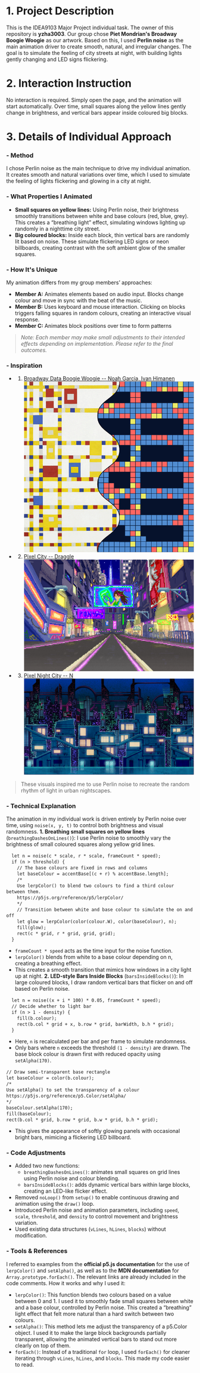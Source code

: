 # 1. Project Description
This is the IDEA9103 Major Project individual task. The owner of this repository is **yzha3003**. Our group chose **Piet Mondrian's Broadway Boogie Woogie** as our artwork. Based on this, I used **Perlin noise** as the main animation driver to create smooth, natural, and irregular changes. The goal is to simulate the feeling of city streets at night, with building lights gently changing and LED signs flickering.

# 2. Interaction Instruction
No interaction is required. Simply open the page, and the animation will start automatically. Over time, small squares along the yellow lines gently change in brightness, and vertical bars appear inside coloured big blocks.

# 3. Details of Individual Approach
### - Method
I chose Perlin noise as the main technique to drive my individual animation. It creates smooth and natural variations over time, which I used to simulate the feeling of lights flickering and glowing in a city at night.
### - What Properties I Animated
- **Small squares on yellow lines:** Using Perlin noise, their brightness smoothly transitions between white and base colours (red, blue, grey). This creates a “breathing light” effect, simulating windows lighting up randomly in a nighttime city street.
- **Big coloured blocks:** Inside each block, thin vertical bars are randomly lit based on noise. These simulate flickering LED signs or neon billboards, creating contrast with the soft ambient glow of the smaller squares.
### - How It's Unique
My animation differs from my group members’ approaches:
- **Member A:** Animates elements based on audio input. Blocks change colour and move in sync with the beat of the music.
- **Member B:** Uses keyboard and mouse interaction. Clicking on blocks triggers falling squares in random colours, creating an interactive visual response.
- **Member C:** Animates block positions over time to form patterns
> *Note: Each member may make small adjustments to their intended effects depending on implementation. Please refer to the final outcomes.*
### - Inspiration
- 1. [Broadway Data Boogie Woogie -- Noah Garcia, Ivan Himanen](https://www.dxd2021.com/broadwaydataboogiewoogie)
![An image of Broadway Data Boogie Woogie](readmeImages/broadwayAnimatedSquare.gif)
- 2. [Pixel City -- Draggle](https://www.newgrounds.com/art/view/draggle/pixel-city)
![An image of Pixel City](readmeImages/pixelCity.png)
- 3. [Pixel Night City -- N](https://www.artstation.com/artwork/RnoYnv)
![An image of Pixel Night City](readmeImages/pixelNightCity.jpg)
> These visuals inspired me to use Perlin noise to recreate the random rhythm of light in urban nightscapes.
### - Technical Explanation
The animation in my individual work is driven entirely by Perlin noise over time, using `noise(x, y, t)` to control both brightness and visual randomness.
**1. Breathing small squares on yellow lines** (`breathingDashesOnLines()`):
I use Perlin noise to smoothly vary the brightness of small coloured squares along yellow grid lines.
```
  let n = noise(c * scale, r * scale, frameCount * speed);
  if (n > threshold) {
    // The base colours are fixed in rows and columns
    let baseColour = accentBase[(c + r) % accentBase.length];
    /*
    Use lerpColor() to blend two colours to find a third colour between them.
    https://p5js.org/reference/p5/lerpColor/
    */
    // Transition between white and base colour to simulate the on and off
    let glow = lerpColor(color(colour.W), color(baseColour), n);
    fill(glow);
    rect(c * grid, r * grid, grid, grid);
  }
```
- `frameCount * speed` acts as the time input for the noise function.
- `lerpColor()` blends from white to a base colour depending on n, creating a breathing effect.
- This creates a smooth transition that mimics how windows in a city light up at night.
**2. LED-style Bars Inside Blocks** (`barsInsideBlocks()`):
In large coloured blocks, I draw random vertical bars that flicker on and off based on Perlin noise.
```
  let n = noise((x + i * 100) * 0.05, frameCount * speed);
  // Decide whether to light bar
  if (n > 1 - density) {
    fill(b.colour);
    rect(b.col * grid + x, b.row * grid, barWidth, b.h * grid);
  }
```
- Here, `n` is recalculated per bar and per frame to simulate randomness.
- Only bars where `n` exceeds the threshold `(1 - density)` are drawn.
The base block colour is drawn first with reduced opacity using `setAlpha(170)`.
```
// Draw semi-transparent base rectangle
let baseColour = color(b.colour);
/*
Use setAlpha() to set the transparency of a colour
https://p5js.org/reference/p5.Color/setAlpha/
*/
baseColour.setAlpha(170);
fill(baseColour);
rect(b.col * grid, b.row * grid, b.w * grid, b.h * grid);
```
- This gives the appearance of softly glowing panels with occasional bright bars, mimicing a flickering LED billboard.
### - Code Adjustments
- Added two new functions:
  - `breathingDashesOnLines()`: animates small squares on grid lines using Perlin noise and colour blending.
  - `barsInsideBlocks()`: adds dynamic vertical bars within large blocks, creating an LED-like flicker effect.
- Removed `noLoop()` from `setup()` to enable continuous drawing and animation using the `draw()` loop.
- Introduced Perlin noise and animation parameters, including `speed`, `scale`, `threshold`, and `density` to control movement and brightness variation.
- Used existing data structures (`vLines`, `hLines`, `blocks`) without modification.
### - Tools & References 
I referred to examples from the **official p5.js documentation** for the use of `lerpColor()` and `setAlpha()`, as well as to the **MDN documentation** for `Array.prototype.forEach()`. The relevant links are already included in the code comments.
How it works and why I used it:
- `lerpColor()`:
    This function blends two colours based on a value between 0 and 1. I used it to smoothly fade small squares between white and a base colour, controlled by Perlin noise. This created a “breathing” light effect that felt more natural than a hard switch between two colours.
- `setAlpha()`:
    This method lets me adjust the transparency of a p5.Color object. I used it to make the large block backgrounds partially transparent, allowing the animated vertical bars to stand out more clearly on top of them.
- `forEach()`:
    Instead of a traditional `for` loop, I used `forEach()` for cleaner iterating through `vLines`, `hLines`, and `blocks`. This made my code easier to read.


